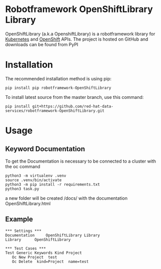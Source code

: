 # Robotframework OpenShiftLibrary Library
OpenShiftLibrary (a.k.a OpenshiftLibrary) is a robotframework library for [Kubernetes](https://kubernetes.io) and [OpenShift](https://openshift.com) APIs. The project is hosted on GitHub and downloads can be found from PyPI

# Installation
The recommended installation method is using pip:
```
pip install pip robotframework-OpenShiftLibrary
```
To install latest source from the master branch, use this command:
``` 
pip install git+https://github.com/red-hat-data-services/robotframework-OpenShiftLibrary.git
```
# Usage
## Keyword Documentation

To get the Documentation is necessary to be connected to a cluster with the oc command
```
python3 -m virtualenv .venv 
source .venv/bin/activate
python3 -m pip install -r requirements.txt
python3 task.py
```
a new folder will be created /docs/ with the documentation OpenShiftLibrary.html

## Example

```
*** Settings ***
Documentation     OpenShiftLibrary Library
Library      OpenShiftLibrary

*** Test Cases ***
Test Generic Keywords Kind Project
   Oc New Project  test
   Oc Delete  kind=Project  name=test

```
